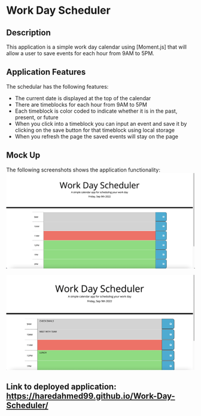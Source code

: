 # Work Day Scheduler 

## Description 

This application is a simple work day calendar using [Moment.js] that will allow a user to save events for each hour from 9AM to 5PM. 

## Application Features  

The schedular has the following features: 
* The current date is displayed at the top of the calendar 
* There are timeblocks for each hour from 9AM to 5PM 
* Each timeblock is color coded to indicate whether it is in the past, present, or future
* When you click into a timeblock you can input an event and save it by clicking on the save button for that timeblock using local storage 
* When you refresh the page the saved events will stay on the page

## Mock Up

The following screenshots shows the application functionality: 
![Screenshot 1](./assets/images/screenshot1.png)

![Screenshot 2](./assets/images/screenshot2.png)

## Link to deployed application: https://haredahmed99.github.io/Work-Day-Scheduler/
